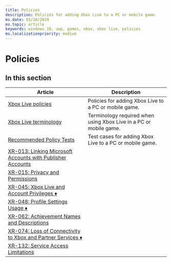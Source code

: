 ```yaml
---
title: Policies
description: Policies for adding Xbox Live to a PC or mobile game.
ms.date: 03/18/2019
ms.topic: article
keywords: windows 10, uwp, games, xbox, xbox live, policies
ms.localizationpriority: medium
---
```


# Policies


## In this section

| Article | Description |
|---------|-------------|
| [Xbox Live policies](xboxlive-policies.md) | Policies for adding Xbox Live to a PC or mobile game. |
| [Xbox Live terminology](xboxlive-terminology.md) | Terminology required when using Xbox Live in a PC or mobile game. |
| [Recommended Policy Tests](xboxlive-policy-tests.md) | Test cases for adding Xbox Live to a PC or mobile game. |
| [XR-013: Linking Microsoft Accounts with Publisher Accounts](xr013.md) |  |
| [XR-015: Privacy and Permissions](xr015.md) |  |
| [XR-045: Xbox Live and Account Privileges &diams;](xr045.md) |  |
| [XR-048: Profile Settings Usage &diams;](xr048.md) |  |
| [XR-062: Achievement Names and Descriptions](xr062.md) |  |
| [XR-074: Loss of Connectivity to Xbox and Partner Services &diams;](xr074.md) |  |
| [XR-132: Service Access Limitations](xr132.md) |  |
